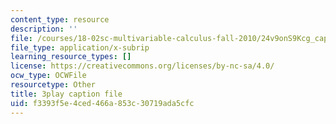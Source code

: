 ```yaml
---
content_type: resource
description: ''
file: /courses/18-02sc-multivariable-calculus-fall-2010/24v9onS9Kcg_captions.vtt
file_type: application/x-subrip
learning_resource_types: []
license: https://creativecommons.org/licenses/by-nc-sa/4.0/
ocw_type: OCWFile
resourcetype: Other
title: 3play caption file
uid: f3393f5e-4ced-466a-853c-30719ada5cfc
---
```

